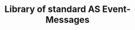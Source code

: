 ---
title: Library of standard AS Event-Messages

language_tabs:
  - json

toc_headers:
  - smu 
  
toc_footers:
  - <h3>Documentation Index</h3>
  - <a href='/as-api.html#'>Activity Stream API</a>
  - <a href='/provisioning.html#'>Provisioning API</a>
  - <a href='/analytics.html#'>Analytic Queries</a>
  - The AS Event-Type Catalog

includes:
  - as/pm/_ticket
  - as/commerce/_purchase
  - as/crm/_messaging
  - as/web/_browse

---